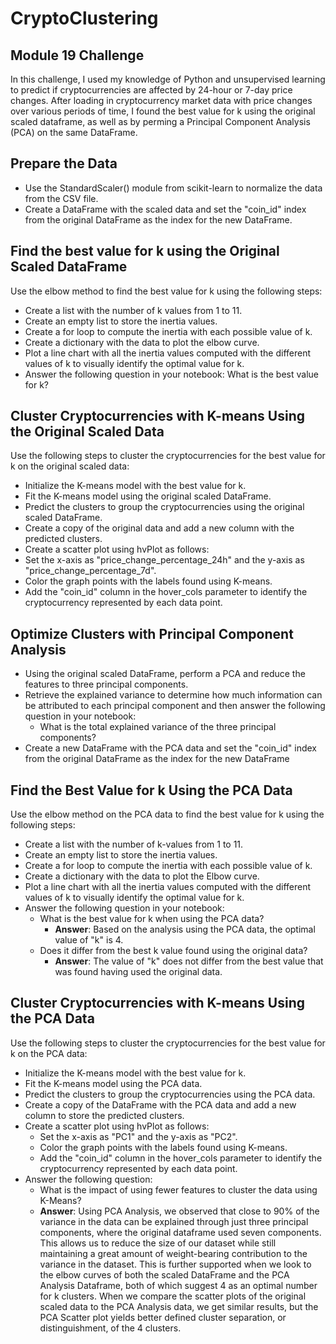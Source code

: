# CryptoClustering
## Module 19 Challenge

In this challenge, I used my knowledge of Python and unsupervised learning to predict if cryptocurrencies are affected by 24-hour or 7-day price changes.
After loading in cryptocurrency market data with price changes over various periods of time, I found the best value for k using the original scaled dataframe, as well as by perming a Principal Component Analysis (PCA) on the same DataFrame.

## Prepare the Data
* Use the StandardScaler() module from scikit-learn to normalize the data from the CSV file.
* Create a DataFrame with the scaled data and set the "coin_id" index from the original DataFrame as the index for the new DataFrame.

## Find the best value for k using the Original Scaled DataFrame
Use the elbow method to find the best value for k using the following steps:
  - Create a list with the number of k values from 1 to 11.
  - Create an empty list to store the inertia values.
  - Create a for loop to compute the inertia with each possible value of k.
  - Create a dictionary with the data to plot the elbow curve.
  - Plot a line chart with all the inertia values computed with the different values of k to visually identify the optimal value for k.
  - Answer the following question in your notebook: What is the best value for k?

## Cluster Cryptocurrencies with K-means Using the Original Scaled Data
Use the following steps to cluster the cryptocurrencies for the best value for k on the original scaled data:

-  Initialize the K-means model with the best value for k.
-  Fit the K-means model using the original scaled DataFrame.
-  Predict the clusters to group the cryptocurrencies using the original scaled DataFrame.
-  Create a copy of the original data and add a new column with the predicted clusters.
-  Create a scatter plot using hvPlot as follows:
-  Set the x-axis as "price_change_percentage_24h" and the y-axis as "price_change_percentage_7d".
-  Color the graph points with the labels found using K-means.
-  Add the "coin_id" column in the hover_cols parameter to identify the cryptocurrency represented by each data point.

## Optimize Clusters with Principal Component Analysis
-  Using the original scaled DataFrame, perform a PCA and reduce the features to three principal components.
-  Retrieve the explained variance to determine how much information can be attributed to each principal component and then answer the following question in your notebook:
    - What is the total explained variance of the three principal components?
-  Create a new DataFrame with the PCA data and set the "coin_id" index from the original DataFrame as the index for the new DataFrame

## Find the Best Value for k Using the PCA Data
Use the elbow method on the PCA data to find the best value for k using the following steps:

- Create a list with the number of k-values from 1 to 11.
- Create an empty list to store the inertia values.
- Create a for loop to compute the inertia with each possible value of k.
- Create a dictionary with the data to plot the Elbow curve.
- Plot a line chart with all the inertia values computed with the different values of k to visually identify the optimal value for k.
- Answer the following question in your notebook:
  - What is the best value for k when using the PCA data?
    - <b>Answer</b>: Based on the analysis using the PCA data, the optimal value of "k" is 4.
  - Does it differ from the best k value found using the original data?
    - <b>Answer</b>: The value of "k" does not differ from the best value that was found having used the original data.

## Cluster Cryptocurrencies with K-means Using the PCA Data
Use the following steps to cluster the cryptocurrencies for the best value for k on the PCA data:
-  Initialize the K-means model with the best value for k.
-  Fit the K-means model using the PCA data.
-  Predict the clusters to group the cryptocurrencies using the PCA data.
-  Create a copy of the DataFrame with the PCA data and add a new column to store the predicted clusters.
-  Create a scatter plot using hvPlot as follows:
    - Set the x-axis as "PC1" and the y-axis as "PC2".
    - Color the graph points with the labels found using K-means.
    - Add the "coin_id" column in the hover_cols parameter to identify the cryptocurrency represented by each data point.
-  Answer the following question:
    - What is the impact of using fewer features to cluster the data using K-Means?
    - <b>Answer</b>: Using PCA Analysis, we observed that close to 90% of the variance in the data can be explained through just three principal components, where the original dataframe used seven components. This allows us to reduce the size of our dataset while still maintaining a great amount of weight-bearing contribution to the variance in the dataset. This is further supported when we look to the elbow curves of both the scaled DataFrame and the PCA Analysis Dataframe, both of which suggest 4 as an optimal number for k clusters. When we compare the scatter plots of the original scaled data to the PCA Analysis data, we get similar results, but the PCA Scatter plot yields better defined cluster separation, or distinguishment, of the 4 clusters.
